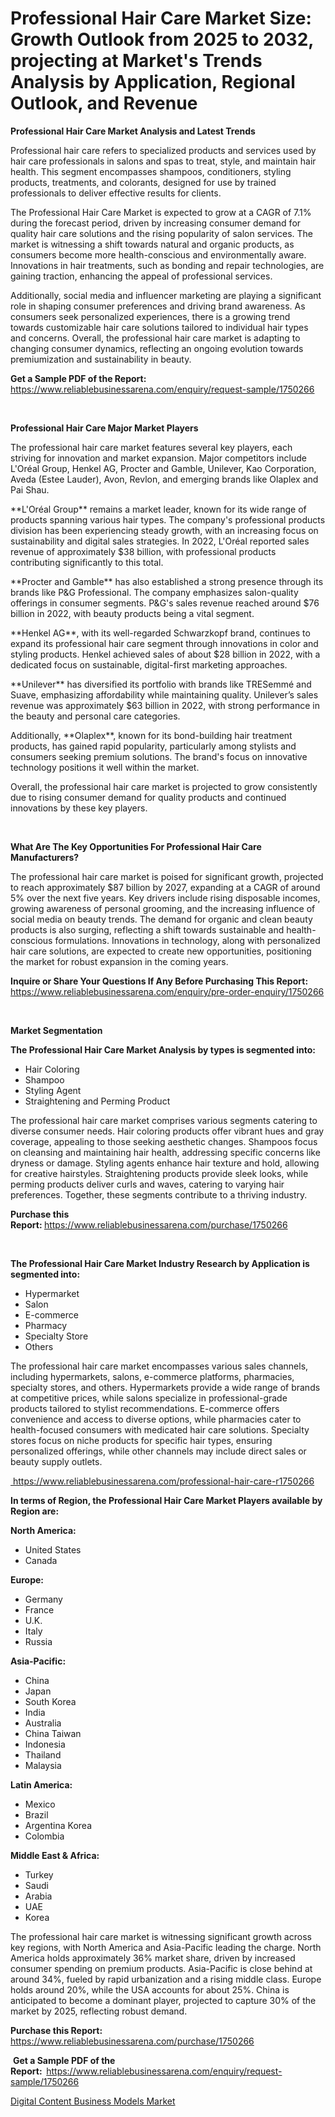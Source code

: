 <p><h1>Professional Hair Care Market Size: Growth Outlook from 2025 to 2032, projecting at Market's Trends Analysis by Application, Regional Outlook, and Revenue</h1></p><p><strong>Professional Hair Care Market Analysis and Latest Trends</strong></p>
<p><p>Professional hair care refers to specialized products and services used by hair care professionals in salons and spas to treat, style, and maintain hair health. This segment encompasses shampoos, conditioners, styling products, treatments, and colorants, designed for use by trained professionals to deliver effective results for clients.</p><p>The Professional Hair Care Market is expected to grow at a CAGR of 7.1% during the forecast period, driven by increasing consumer demand for quality hair care solutions and the rising popularity of salon services. The market is witnessing a shift towards natural and organic products, as consumers become more health-conscious and environmentally aware. Innovations in hair treatments, such as bonding and repair technologies, are gaining traction, enhancing the appeal of professional services.</p><p>Additionally, social media and influencer marketing are playing a significant role in shaping consumer preferences and driving brand awareness. As consumers seek personalized experiences, there is a growing trend towards customizable hair care solutions tailored to individual hair types and concerns. Overall, the professional hair care market is adapting to changing consumer dynamics, reflecting an ongoing evolution towards premiumization and sustainability in beauty.</p></p>
<p><strong>Get a Sample PDF of the Report:&nbsp;</strong> <a href="https://www.reliablebusinessarena.com/enquiry/request-sample/1750266?utm_campaign=2206&utm_medium=2&utm_source=Github&utm_content=ia&utm_term=09032025&utm_id=professional-hair-care">https://www.reliablebusinessarena.com/enquiry/request-sample/1750266</a></p>
<p>&nbsp;</p>
<p><strong>Professional Hair Care Major Market Players</strong></p>
<p><p>The professional hair care market features several key players, each striving for innovation and market expansion. Major competitors include L'Oréal Group, Henkel AG, Procter and Gamble, Unilever, Kao Corporation, Aveda (Estee Lauder), Avon, Revlon, and emerging brands like Olaplex and Pai Shau.</p><p>**L'Oréal Group** remains a market leader, known for its wide range of products spanning various hair types. The company's professional products division has been experiencing steady growth, with an increasing focus on sustainability and digital sales strategies. In 2022, L'Oréal reported sales revenue of approximately $38 billion, with professional products contributing significantly to this total.</p><p>**Procter and Gamble** has also established a strong presence through its brands like P&G Professional. The company emphasizes salon-quality offerings in consumer segments. P&G's sales revenue reached around $76 billion in 2022, with beauty products being a vital segment.</p><p>**Henkel AG**, with its well-regarded Schwarzkopf brand, continues to expand its professional hair care segment through innovations in color and styling products. Henkel achieved sales of about $28 billion in 2022, with a dedicated focus on sustainable, digital-first marketing approaches.</p><p>**Unilever** has diversified its portfolio with brands like TRESemmé and Suave, emphasizing affordability while maintaining quality. Unilever’s sales revenue was approximately $63 billion in 2022, with strong performance in the beauty and personal care categories.</p><p>Additionally, **Olaplex**, known for its bond-building hair treatment products, has gained rapid popularity, particularly among stylists and consumers seeking premium solutions. The brand's focus on innovative technology positions it well within the market.</p><p>Overall, the professional hair care market is projected to grow consistently due to rising consumer demand for quality products and continued innovations by these key players.</p></p>
<p>&nbsp;</p>
<p><strong>What Are The Key Opportunities For Professional Hair Care Manufacturers?</strong></p>
<p><p>The professional hair care market is poised for significant growth, projected to reach approximately $87 billion by 2027, expanding at a CAGR of around 5% over the next five years. Key drivers include rising disposable incomes, growing awareness of personal grooming, and the increasing influence of social media on beauty trends. The demand for organic and clean beauty products is also surging, reflecting a shift towards sustainable and health-conscious formulations. Innovations in technology, along with personalized hair care solutions, are expected to create new opportunities, positioning the market for robust expansion in the coming years.</p></p>
<p><strong>Inquire or Share Your Questions If Any Before Purchasing This Report:</strong> <a href="https://www.reliablebusinessarena.com/enquiry/pre-order-enquiry/1750266?utm_campaign=2206&utm_medium=2&utm_source=Github&utm_content=ia&utm_term=09032025&utm_id=professional-hair-care">https://www.reliablebusinessarena.com/enquiry/pre-order-enquiry/1750266</a></p>
<p>&nbsp;</p>
<p><strong>Market Segmentation</strong></p>
<p><strong>The Professional Hair Care Market Analysis by types is segmented into:</strong></p>
<p><ul><li>Hair Coloring</li><li>Shampoo</li><li>Styling Agent</li><li>Straightening and Perming Product</li></ul></p>
<p><p>The professional hair care market comprises various segments catering to diverse consumer needs. Hair coloring products offer vibrant hues and gray coverage, appealing to those seeking aesthetic changes. Shampoos focus on cleansing and maintaining hair health, addressing specific concerns like dryness or damage. Styling agents enhance hair texture and hold, allowing for creative hairstyles. Straightening products provide sleek looks, while perming products deliver curls and waves, catering to varying hair preferences. Together, these segments contribute to a thriving industry.</p></p>
<p><strong>Purchase this Report:&nbsp;</strong><a href="https://www.reliablebusinessarena.com/purchase/1750266?utm_campaign=2206&utm_medium=2&utm_source=Github&utm_content=ia&utm_term=09032025&utm_id=professional-hair-care">https://www.reliablebusinessarena.com/purchase/1750266</a></p>
<p>&nbsp;</p>
<p><strong>The Professional Hair Care Market Industry Research by Application is segmented into:</strong></p>
<p><ul><li>Hypermarket</li><li>Salon</li><li>E-commerce</li><li>Pharmacy</li><li>Specialty Store</li><li>Others</li></ul></p>
<p><p>The professional hair care market encompasses various sales channels, including hypermarkets, salons, e-commerce platforms, pharmacies, specialty stores, and others. Hypermarkets provide a wide range of brands at competitive prices, while salons specialize in professional-grade products tailored to stylist recommendations. E-commerce offers convenience and access to diverse options, while pharmacies cater to health-focused consumers with medicated hair care solutions. Specialty stores focus on niche products for specific hair types, ensuring personalized offerings, while other channels may include direct sales or beauty supply outlets.</p></p>
<p><a href="https://www.reliablebusinessarena.com/professional-hair-care-r1750266?utm_campaign=2206&utm_medium=2&utm_source=Github&utm_content=ia&utm_term=09032025&utm_id=professional-hair-care">&nbsp;https://www.reliablebusinessarena.com/professional-hair-care-r1750266</a></p>
<p><strong>In terms of Region, the Professional Hair Care Market Players available by Region are:</strong></p>
<p>
    <p> <strong> North America: </strong>
        <ul>
            <li>United States</li>
            <li>Canada</li>
        </ul>
        </p> 
    <p> <strong> Europe: </strong>
        <ul>
            <li>Germany</li>
            <li>France</li>
            <li>U.K.</li>
            <li>Italy</li>
            <li>Russia</li>
        </ul>
        </p> 
    <p> <strong> Asia-Pacific: </strong>
        <ul>
            <li>China</li>
            <li>Japan</li>
            <li>South Korea</li>
            <li>India</li>
            <li>Australia</li>
            <li>China Taiwan</li>
            <li>Indonesia</li>
            <li>Thailand</li>
            <li>Malaysia</li>
        </ul>
        </p> 
    <p> <strong> Latin America: </strong>
        <ul>
            <li>Mexico</li>
            <li>Brazil</li>
            <li>Argentina Korea</li>
            <li>Colombia</li>
        </ul>
        </p> 
    <p> <strong> Middle East & Africa: </strong>
        <ul>
            <li>Turkey</li>
            <li>Saudi</li>
            <li>Arabia</li>
            <li>UAE</li>
            <li>Korea</li>
        </ul>
    </p>
    </p>
<p><p>The professional hair care market is witnessing significant growth across key regions, with North America and Asia-Pacific leading the charge. North America holds approximately 36% market share, driven by increased consumer spending on premium products. Asia-Pacific is close behind at around 34%, fueled by rapid urbanization and a rising middle class. Europe holds around 20%, while the USA accounts for about 25%. China is anticipated to become a dominant player, projected to capture 30% of the market by 2025, reflecting robust demand.</p></p>
<p><strong>Purchase this Report: </strong><a href="https://www.reliablebusinessarena.com/purchase/1750266?utm_campaign=2206&utm_medium=2&utm_source=Github&utm_content=ia&utm_term=09032025&utm_id=professional-hair-care">https://www.reliablebusinessarena.com/purchase/1750266</a></p>
<p>&nbsp;<strong>Get a Sample PDF of the Report:&nbsp;&nbsp;</strong><a href="https://www.reliablebusinessarena.com/enquiry/request-sample/1750266?utm_campaign=2206&utm_medium=2&utm_source=Github&utm_content=ia&utm_term=09032025&utm_id=professional-hair-care">https://www.reliablebusinessarena.com/enquiry/request-sample/1750266</a></p>
<p><strong></strong></p>
<p><p><a href="https://github.com/joannesouthgate/Market-Research-Report-List-5/blob/main/digital-content-business-models-market.md?utm_campaign=2206&utm_medium=2&utm_source=Github&utm_content=ia&utm_term=09032025&utm_id=professional-hair-care">Digital Content Business Models Market</a></p></p>